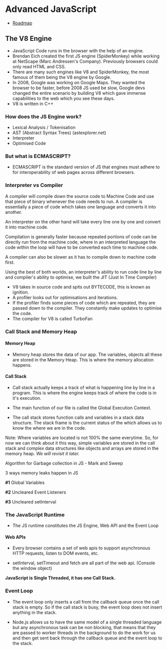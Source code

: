 # Advanced JavaScript

- [Roadmap](https://coggle.it/diagram/XE3ZoVj-rtA5hcxj/t/advanced-javascript)

## The V8 Engine

- JavaScript Code runs in the browser with the help of an engine.
- Brendan Eich created the first JS engine (SpiderMonkey) while working at NetScape (Marc Andressen's Company). Previously browsers could only read HTML and CSS.
- There are many such engines like V8 and SpiderMonkey, the most famous of them being the V8 engine by Google.
- In 2008, Google was working on Google Maps. They wanted the browser to be faster, before 2008 JS used be slow, Google devs changed the entire scenario by building V8 which gave immense capabilities to the web which you see these days.
- V8 is written in C++

### How does the JS Engine work?

- Lexical Analysis / Tokenisation
- AST (Abstract Syntax Trees) (astexplorer.net)
- Interpreter
- Optimised Code

### But what is ECMASCRIPT?

- ECMASCRIPT is the standard version of JS that engines must adhere to for interoperability of web pages across different browsers.

### Interpreter vs Compiler

A compiler will compile down the source code to Machine Code and use that piece of binary whenever the code needs to run. A compiler is essentially a piece of code which takes one language and converts it into another.

An interpreter on the other hand will take every line one by one and convert it into machine code.

Compilation is generally faster because repeated portions of code can be directly run from the machine code, where in an interpreted language the code within the loop will have to be converted each time to machine code.

A compiler can also be slower as it has to compile down to machine code first.

Using the best of both worlds, an interpreter's ability to run code line by line and compiler's ability to optimise, we built the JIT (Just In Time Compiler)

- V8 takes in source code and spits out BYTECODE, this is known as ignition.
- A profiler looks out for optimisations and iterations.
- If the profiler finds some pieces of code which are repeated, they are passed down to the compiler. They constantly make updates to optimise the code.
- The compiler for V8 is called TurboFan

### Call Stack and Memory Heap

#### Memory Heap

- Memory heap stores the data of our app. The variables, objects all these are stored in the Memory Heap. This is where the memory allocation happens.

#### Call Stack

- Call stack actually keeps a track of what is happening line by line in a program. This is where the engine keeps track of where the code is in it's execution.

- The main function of our file is called the Global Execution Context.

- The call stack stores function calls and variables in a stack data structure. The stack frame is the current status of the which allows us to know the where we are in the code.

Note: Where variables are located is not 100% the same everytime. So, for now we can think about it this way, simple variables are stored in the call stack and complex data structures like objects and arrays are stored in the memory heap. _We will revisit it later._

Algorithm for Garbage collection in JS - Mark and Sweep

3 ways memory leaks happen in JS

**#1** Global Variables

**#2** Uncleared Event Listeners

**#3** Uncleared setInterval

### The JavaScript Runtime

- The JS runtime constitutes the JS Engine, Web API and the Event Loop

#### Web APIs

- Every browser contains a set of web apis to support asynchronous HTTP requests, listen to DOM events, etc.

- setInterval, setTimeout and fetch are all part of the web api. (Console the window object)

**JavaScript is Single Threaded, it has one Call Stack.**

### Event Loop

- The event loop only inserts a call from the callback queue once the call stack is empty. So if the call stack is busy, the event loop does not insert anything in the stack.

- Node.js allows us to have the same model of a single threaded language but any asynchronous task can be non blocking, that means that they are passed to worker threads in the background to do the work for us and then get sent back through the callback queue and the event loop to the stack.
